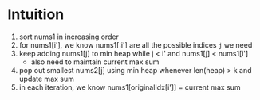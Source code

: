 # Intuition

1. sort nums1 in increasing order
2. for nums1[i'], we know nums1[:i'] are all the possible indices `j` we need
3. keep adding nums1[j] to min heap while j < i' and nums1[j] < nums1[i']
    - also need to maintain current max sum
4. pop out smallest nums2[j] using min heap whenever len(heap) > k and update max sum
5. in each iteration, we know nums1[originalIdx[i']] = current max sum